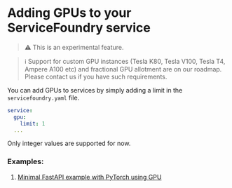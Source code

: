 # Adding GPUs to your ServiceFoundry service

> :warning: This is an experimental feature.

> :information_source: Support for custom GPU instances (Tesla K80, Tesla V100, Tesla T4, Ampere A100 etc) and fractional GPU allotment are on our roadmap. Please contact us if you have such requirements.

You can add GPUs to services by simply adding a limit in the `servicefoundry.yaml` file. 
```yaml
service:
  gpu:
    limit: 1
  ...
```
Only integer values are supported for now.

### Examples:

1. [Minimal FastAPI example with PyTorch using GPU](https://github.com/truefoundry/truefoundry-examples/tree/main/adding-gpu-to-service/service)
